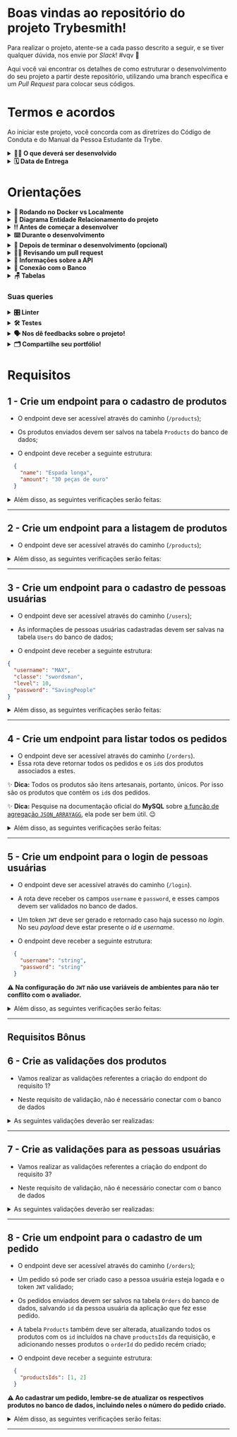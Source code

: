 # Boas vindas ao repositório do projeto Trybesmith!

Para realizar o projeto, atente-se a cada passo descrito a seguir, e se tiver qualquer dúvida, nos envie por _Slack_! #vqv 🚀

Aqui você vai encontrar os detalhes de como estruturar o desenvolvimento do seu projeto a partir deste repositório, utilizando uma branch específica e um _Pull Request_ para colocar seus códigos.

# Termos e acordos

Ao iniciar este projeto, você concorda com as diretrizes do Código de Conduta e do Manual da Pessoa Estudante da Trybe.

<details>
  <summary><strong>👨‍💻 O que deverá ser desenvolvido</strong></summary><br />

  Para este projeto, você vai criar uma loja de itens medievais, no formato de uma _API_, utilizando _Typescript_.
  
  Você irá desenvolver todas as camadas da aplicação (_Models_, _Service_ e _Controllers_) em seu código e, por meio dessa aplicação, será possível realizar as operações básicas que se pode fazer em um determinado banco de dados:
  Criação, Leitura, Atualização e Exclusão (ou `CRUD`, para as pessoas mais íntimas 😜 - _Create, Read, Update_ e _Delete_).

  Você irá criar alguns _endpoints_ que irão ler e escrever em um banco de dados, utilizando o **MySQL**.

  ---

  O código para cadastro de pessoas usuárias deve ser criado por você utilizando os conhecimentos adquiridos nesse bloco.

  ⚠️ **Dicas Importantes** ⚠️:

  - Não haverá front-end neste projeto, portanto não se preocupe com a visualização, apenas com as funcionalidades e organização do código;

  - Sua API deve ser desenvolvida dentro da pasta `./src`.
</details>

<details>
  <summary><strong>🗓 Data de Entrega</strong></summary><br />
  
  * Este projeto é individual
  * Serão `2` dias de projeto

</details>

# Orientações


<details>
  <summary><strong>🐳 Rodando no Docker vs Localmente</strong></summary><br />
  
  ## Com Docker
 

  > Rode os serviços `node` e `db` com o comando `docker-compose up -d`.
  - Lembre-se de parar o `mysql` se estiver usando localmente na porta padrão (`3306`), ou adapte, caso queria fazer uso da aplicação em containers
  - Esses serviços irão inicializar um container chamado `trybesmith` e outro chamado `trybesmith_db`.
  - A partir daqui você pode rodar o container `trybesmith` via CLI ou abri-lo no VS Code.

  > Use o comando `docker exec -it trybesmith bash`.
  - Ele te dará acesso ao terminal interativo do container criado pelo compose, que está rodando em segundo plano.

  > Instale as dependências [**Caso existam**] com `npm install`

  ⚠ Atenção ⚠ Caso opte por utilizar o Docker, **TODOS** os comandos disponíveis no `package.json` (npm start, npm test, npm run dev, ...) devem ser executados **DENTRO** do container, ou seja, no terminal que aparece após a execução do comando `docker exec` citado acima. 

  ⚠ Atenção ⚠ O **git** dentro do container não vem configurado com suas credenciais. Ou faça os commits fora do container, ou configure as suas credenciais do git dentro do container.

  ⚠ Atenção ⚠ Não rode o comando npm audit fix! Ele atualiza várias dependências do projeto, e essa atualização gera conflitos com o avaliador.

   ⚠ Atenção ⚠ Caso você esteja usando macOS e ao executar o `docker-compose up -d` se depare com o seguinte erro:

  ~~~bash
  The Compose file './docker-compose.yml' is invalid because:
  Unsupported config option for services.db: 'platform'
  Unsupported config option for services.node: 'platform'
  ~~~

> Foram encontradas 2 possíveis soluções para este problema:
> 1. Você pode adicionar manualmente a option `platform: linux/amd64` no service do banco de dados no arquivo docker-compose.yml do projeto, mas essa é uma solução local e você deverá reproduzir isso para os outros projetos.
> 2. Você pode adicionar manualmente nos arquivos .bashrc, .zshenv ou .zshrc do seu computador a linha `export DOCKER_DEFAULT_PLATFORM=linux/amd64`, essa é uma solução global.
> As soluções foram com base [nesta fonte](https://stackoverflow.com/a/69636473).



✨ **Dica:** A extensão `Remote - Containers` (que estará na seção de extensões recomendadas do VS Code) é indicada para que você possa desenvolver sua aplicação no container Docker direto no VS Code, como você faz com seus arquivos locais.

<img src="images/remote-container.png" width="800px" >

---
  
  ## Sem Docker
  
  > Instale as dependências [**Caso existam**] com `npm install`
  
  ⚠ Atenção ⚠ Não rode o comando npm audit fix! Ele atualiza várias dependências do projeto, e essa atualização gera conflitos com o avaliador.

  ✨ **Dica:** Para rodar o projeto desta forma, obrigatoriamente você deve ter o `node` instalado em seu computador.
  ✨ **Dica:** O avaliador espera que a versão do `node` utilizada seja a 16.

</details>

<details>
  <summary><strong>🎲 Diagrama Entidade Relacionamento do projeto</strong></summary><br />

  O banco de dados do projeto segue a estrutura abaixo:

  <img src="images/diagram-der.png" width="200px" >
</details>

<details>
  <summary><strong>‼️ Antes de começar a desenvolver</strong></summary><br />

  1. Clone o repositório

  - `git clone https://github.com/tryber/sd-022-a-project-trybesmith.git`.
  - Entre na pasta do repositório que você acabou de clonar:
    - `cd sd-022-a-project-trybesmith`

  2. Instale as dependências [**Caso existam**]

  - `npm install`

  3. Crie uma branch a partir da branch `main`

  - Verifique se você está na branch `main`
    - Exemplo: `git branch`
  - Se você não estiver, mude para a branch `main`
    - Exemplo: `git checkout main`
  - Agora crie uma branch à qual você vai submeter os `commits` do seu projeto
    - Você deve criar uma branch no seguinte formato: `nome-de-usuario-nome-do-projeto`
    - Exemplo: `git checkout -b joaozinho-sd-022-a-project-trybesmith`
 
  4. Adicione as mudanças ao _stage_ do Git e faça um `commit`

  - Verifique que as mudanças ainda não estão no _stage_
    - Exemplo: `git status` (deve aparecer listada a pasta _joaozinho_ em vermelho)
  - Adicione o novo arquivo ao _stage_ do Git
      - Exemplo:
        - `git add .` (adicionando todas as mudanças - _que estavam em vermelho_ - ao stage do Git)
        - `git status` (deve aparecer listado o arquivo _joaozinho/README.md_ em verde)
  - Faça o `commit` inicial
      - Exemplo:
        - `git commit -m 'iniciando o projeto x'` (fazendo o primeiro commit)
        - `git status` (deve aparecer uma mensagem tipo _nothing to commit_ )

  5. Adicione a sua branch com o novo `commit` ao repositório remoto

  - Usando o exemplo anterior: `git push -u origin joaozinho-sd-022-a-project-trybesmith`

  6. Crie um novo `Pull Request` _(PR)_

  - Vá até a página de _Pull Requests_ do [repositório no GitHub](https://github.com/tryber/sd-022-a-project-trybesmith/pulls)
  - Clique no botão verde _"New pull request"_
  - Clique na caixa de seleção _"Compare"_ e escolha a sua branch **com atenção**
  - Clique no botão verde _"Create pull request"_
  - Adicione uma descrição para o _Pull Request_ e clique no botão verde _"Create pull request"_
  - **Não se preocupe em preencher mais nada por enquanto!**
  - Volte até a [página de _Pull Requests_ do repositório](https://github.com/tryber/sd-022-a-project-trybesmith/pulls) e confira que o seu _Pull Request_ está criado
  
</details>

<details>
  <summary><strong>⌨️ Durante o desenvolvimento</strong></summary><br />

  - Faça `commits` das alterações que você fizer no código regularmente

  - Lembre-se de sempre após um (ou alguns) `commits` atualizar o repositório remoto

  - Os comandos que você utilizará com mais frequência são:
    1. `git status` _(para verificar o que está em vermelho - fora do stage - e o que está em verde - no stage)_
    2. `git add` _(para adicionar arquivos ao stage do Git)_
    3. `git commit` _(para criar um commit com os arquivos que estão no stage do Git)_
    4. `git push -u nome-da-branch` _(para enviar o commit para o repositório remoto na primeira vez que fizer o `push` de uma nova branch)_
    5. `git push` _(para enviar o commit para o repositório remoto após o passo anterior)_

</details>

<details>
  <summary><strong>🤝 Depois de terminar o desenvolvimento (opcional)</strong></summary><br />

  Para sinalizar que o seu projeto está pronto para o _"Code Review"_ dos seus colegas, faça o seguinte:

  - Vá até a página **DO SEU** _Pull Request_, adicione a label de _"code-review"_ e marque seus colegas:

    - No menu à direita, clique no _link_ **"Labels"** e escolha a _label_ **code-review**;

    - No menu à direita, clique no _link_ **"Assignees"** e escolha **o seu usuário**;

    - No menu à direita, clique no _link_ **"Reviewers"** e digite `students`, selecione o time `tryber/students-sd-022-a`.

  Caso tenha alguma dúvida, [aqui tem um video explicativo](https://vimeo.com/362189205).

</details>

<details>
  <summary><strong>🕵🏿 Revisando um pull request</strong></summary><br />

  Use o conteúdo sobre [Code Review](https://app.betrybe.com/learn/course/5e938f69-6e32-43b3-9685-c936530fd326/module/f04cdb21-382e-4588-8950-3b1a29afd2dd/section/b3af2f05-08e5-4b4a-9667-6f5f729c351d/lesson/36268865-fc46-40c7-92bf-cbded9af9006) para te ajudar a revisar os _Pull Requests_.

</details>

<details>
  <summary><strong>🍪 Informações sobre a API </strong></summary><br />
  
  **⚠️ Leia as informações abaixo atentamente e siga à risca o que for pedido. ⚠️**

  **👀 Observações importantes:**

  - O não cumprimento de um requisito, total ou parcialmente, impactará em sua avaliação;

  - O projeto deve rodar na porta **3000**;

  - O arquivo `index.ts` existe para rodar corretamente os testes. Toda a chamada de rotas do projeto deverá ser feita dentro do arquivo `app.ts`; 


  ---

  ###  Todos os seus endpoints devem estar no padrão REST

  - Use os verbos `HTTP` adequados para cada operação;

  - Agrupe e padronize suas _URL_ em cada recurso;

  - Garanta que seus _endpoints_ sempre retornem uma resposta, havendo sucesso nas operações ou não;

  - Retorne os códigos de _status_ corretos (recurso criado, erro de validação, etc).

  ---

  Há dois arquivos no diretório `./src/`: `index.ts` e `app.ts`, **ambos não devem ser renomeados ou apagados**. 

  Você poderá fazer modificações em ambos os arquivos, porém **no arquivo `app.ts` o seguinte trecho de código não deve ser removido**:

  ```typescript
  import express from 'express';

  const app = express();

  app.use(express.json());

  export default app;
  ```

  Isso está configurado para o avaliador funcionar corretamente.

</details>

<details>
  <summary><strong>🏦 Conexão com o Banco</strong></summary><br />
  
  A conexão do banco local deverá conter os seguintes parâmetros:

  ```typescript
  import dotenv from 'dotenv';
  import mysql from 'mysql2/promise';

  dotenv.config();

  const connection = mysql.createPool({
    host: process.env.MYSQL_HOST,
    user: process.env.MYSQL_USER,
    password: process.env.MYSQL_PASSWORD,
  }); // sua conexão NÃO deve ter o database, este deve ser especificado em cada query

  export default connection;
  ```

  **⚠️ É essencial configurar essas 3 variáveis de ambiente para testar o projeto localmente: ⚠️**

  ```
    host: process.env.MYSQL_HOST
    user: process.env.MYSQL_USER
    password: process.env.MYSQL_PASSWORD
  ```

  **⚠️ Existe um arquivo já criado chamado .env.example onde estão listadas as variáveis de ambiente esperadas no projeto. Variáveis de ambiente além das especificadas no arquivo mencionado não são suportadas, pois não são esperadas pelo avaliador do projeto. ⚠️**

  **⚠️ É essencial que seu arquivo tenha o nome `connection.ts` e esteja no diretório `src/models` ⚠️**

</details>

<details>
  <summary><strong>🪑 Tabelas</strong></summary><br />

  O banco terá três tabelas: pessoas usuárias, produtos e pedidos.

  ```sql
  DROP SCHEMA IF EXISTS Trybesmith;
  CREATE SCHEMA Trybesmith;

  CREATE TABLE Trybesmith.Users (
    id INTEGER AUTO_INCREMENT PRIMARY KEY NOT NULL,
    username TEXT NOT NULL,
    classe TEXT NOT NULL,
    level INTEGER NOT NULL,
    password TEXT NOT NULL
  );

  CREATE TABLE Trybesmith.Orders (
    id INTEGER AUTO_INCREMENT PRIMARY KEY NOT NULL,
    userId INTEGER,
    FOREIGN KEY (userId) REFERENCES Trybesmith.Users (id)
  );

  CREATE TABLE Trybesmith.Products (
    id INTEGER AUTO_INCREMENT PRIMARY KEY NOT NULL,
    name TEXT NOT NULL,
    amount TEXT NOT NULL,
    orderId INTEGER,
    FOREIGN KEY (orderId) REFERENCES Trybesmith.Orders (id)
  );
  ```

  O arquivo `Trybesmith.sql` contém as _queries_ que criam e populam o banco como o teste faz, e os testes **restauram** o banco de dados após sua execução.

  Para que o avaliador funcione corretamente, tanto local quanto remoto, sua `connection.ts` não deve conter o database e suas _queries_ devem conter o banco de dados explicitamente como o exemplo abaixo:
  ```sh
  SELECT * FROM Trybesmith.Products;
  ```

</details>


### Suas queries



<details>
  <summary><strong>🎛 Linter</strong></summary><br />

  Usaremos o [ESLint](https://eslint.org/) para fazer a análise estática do seu código.

  Este projeto já vem com as dependências relacionadas ao _linter_ configuradas nos arquivos `package.json`.

  Para poder rodar o `ESLint` em um projeto basta executar o comando `npm install` dentro do projeto e depois `npm run lint`. Se a análise do `ESLint` encontrar problemas no seu código, tais problemas serão mostrados no seu terminal. Se não houver problema no seu código, nada será impresso no seu terminal.

  Você pode também instalar o plugin do `ESLint` no `VSCode`. Para isso, basta fazer o download do [plugin `ESLint`](https://marketplace.visualstudio.com/items?itemName=dbaeumer.vscode-eslint) e instalá-lo.

  ⚠️ Pull requests com issues de linter não serão avaliadas. Atente-se para resolvê-las antes de finalizar o desenvolvimento! ⚠️

</details>

<details>
  <summary><strong>🛠 Testes</strong></summary><br />

  Todos os requisitos do projeto serão testados **automaticamente**. Cada `endpoint` possui vários requisitos e os testes para cada requisito de um `endpoint` estão no arquivo de teste.

  Para executar os testes localmente, digite no terminal o comando `npm test`, ou para executar apenas um teste você pode usar `npm test 01`.

  ### Dica: desativando testes

  Especialmente no início, quando a maioria dos testes está falhando, a saída após executar os testes é bastante poluída. Você pode desabilitar temporariamente um teste utilizando a função `skip` junto à função `it`. Como o nome indica, essa função "pula" um teste:

  ```typescript
    it.skip('Será validado que o campo "username" é obrigatório', async () => {
      const result = await request(app).post("/users").send({
        level: 2,
        classe: "classe",
        password: "senha",
      });
      expect(result.statusCode).toEqual(400);
      expect(result.body.message).toEqual("Username is required");
    });
  ```

  Uma estratégia é pular todos os testes no início e ir implementando um teste de cada vez, removendo dele a função `skip`.

  ![Testando um arquivo específico](./public/skip-tests.jpeg)

  ⚠️ Lembre-se de não entregar o projeto com nenhum teste ignorado. **Testes ignorados serão tratados como testes falhando**. ⚠️

  ⚠️ **Não apague, em hipótese alguma, qualquer teste ou arquivo deste repositório**. ⚠️

</details>

<details>
  <summary><strong>🗣 Nos dê feedbacks sobre o projeto!</strong></summary><br />

Ao finalizar e submeter o projeto, não se esqueça de avaliar sua experiência preenchendo o formulário. 
**Leva menos de 3 minutos!**

[FORMULÁRIO DE AVALIAÇÃO DE PROJETO](https://be-trybe.typeform.com/to/ZTeR4IbH)

⚠️ **O avaliador automático não necessariamente avalia seu projeto na ordem em que os requisitos aparecem no readme. Isso acontece para deixar o processo de avaliação mais rápido. Então, não se assuste se isso acontecer, ok?**

</details>

<details>
  <summary><strong>🗂 Compartilhe seu portfólio!</strong></summary><br />

  Você sabia que o LinkedIn é a principal rede social profissional e compartilhar o seu aprendizado lá é muito importante para quem deseja construir uma carreira de sucesso? Compartilhe esse projeto no seu LinkedIn, marque o perfil da Trybe (@trybe) e mostre para a sua rede toda a sua evolução.

</details>

# Requisitos

## 1 - Crie um endpoint para o cadastro de produtos

- O endpoint deve ser acessível através do caminho (`/products`);

- Os produtos enviados devem ser salvos na tabela `Products` do banco de dados;

- O endpoint deve receber a seguinte estrutura:
```json
  {
    "name": "Espada longa",
    "amount": "30 peças de ouro"
  }
```

<details close>
  <summary>Além disso, as seguintes verificações serão feitas:</summary>

  <br>

  > 👉 Para caso os dados sejam enviados corretamente
  - **[Será validado que é possível cadastrar um produto com sucesso]**
    - O resultado retornado para cadastrar o produto com sucesso deverá ser conforme exibido abaixo, com um _status http_ `201`:
    ```json
      {
        "id": 1,
        "name": "Poção de cura",
        "amount": "20 gold",
      }
    ```



</details>

---

## 2 - Crie um endpoint para a listagem de produtos

- O endpoint deve ser acessível através do caminho (`/products`);

<details close>
  <summary>Além disso, as seguintes verificações serão feitas:</summary>

  <br>

  > 👉 Para caso os dados sejam enviados corretamente
  - **[Será validado que é possível listar todos os produtos com sucesso]**
    - O resultado retornado para listar produtos com sucesso deverá ser conforme exibido abaixo, com um _status http_ `200`:
    ```json
    [
      {
        "id": 1,
        "name": "Poção de cura",
        "amount": "20 gold",
        "orderId": null
      },
      {
        "id": 2,
        "name": "Escudo do Herói",
        "amount": "100 diamond",
        "orderId": 1
      }
    ]
    ```
</details>

---

## 3 - Crie um endpoint para o cadastro de pessoas usuárias

- O endpoint deve ser acessível através do caminho (`/users`);

- As informações de pessoas usuárias cadastradas devem ser salvas na tabela `Users` do banco de dados;

- O endpoint deve receber a seguinte estrutura:
```json
{ 
  "username": "MAX",
  "classe": "swordsman",
  "level": 10,
  "password": "SavingPeople"
}
```

<details close>
  <summary>Além disso, as seguintes verificações serão feitas:</summary>

  <br>

  > 👉 Para caso os dados sejam enviados corretamente
  - **[Será validado que é possível cadastrar a pessoa usuária com sucesso]**
    - Se a pessoa usuária for cadastrada com sucesso, o resultado deverá ser conforme o exibido abaixo, com um _status http_ `201` e retornando um _token_:
    ```json
    {
      "token": "eyJhbGciOiJIUzI1NiIsInR5cCI6IkpXVCJ9.eyJzdWIiOiIxMjM0NTY3ODkwIiwibmFtZSI6IkpvaG4gRG9lIiwiaWF0IjoxNTE2MjM5MDIyfQ.SflKxwRJSMeKKF2QT4fwpMeJf36POk6yJV_adQssw5c"
    }
    ```



</details>

---

## 4 - Crie um endpoint para listar todos os pedidos

- O endpoint deve ser acessível através do caminho (`/orders`).
- Essa rota deve retornar todos os pedidos e os `id`s dos produtos associados a estes.

✨ **Dica:** Todos os produtos são itens artesanais, portanto, únicos. Por isso são os produtos que contêm os `id`s dos pedidos.

✨ **Dica:** Pesquise na documentação oficial do **MySQL** sobre [a função de agregação `JSON_ARRAYAGG`](https://dev.mysql.com/doc/refman/5.7/en/aggregate-functions.html#function_json-arrayagg), ela pode ser bem útil. 😉

<details close>
  <summary>Além disso, as seguintes verificações serão feitas:</summary>

  <br>

  > 👉 Para orders

  - **[Será validado que é possível listar todos os pedidos com sucesso]**
    - Quando houver mais de um pedido, o resultado retornado para listar pedidos com sucesso deverá ser conforme exibido abaixo, com um _status http_ `200`:
    ```json
      [
        {
          "id": 1,
          "userId": 2,
          "productsIds": [1, 2]
        },
        {
          "id": 2,
          "userId": 1,
          "productsIds": [3, 4]
        }
      ]
    ```
</details>

---

## 5 - Crie um endpoint para o login de pessoas usuárias

- O endpoint deve ser acessível através do caminho (`/login`).

- A rota deve receber os campos `username` e `password`, e esses campos devem ser validados no banco de dados.

- Um token `JWT` deve ser gerado e retornado caso haja sucesso no _login_. No seu _payload_ deve estar presente o _id_ e _username_.

- O endpoint deve receber a seguinte estrutura:
```json
  {
    "username": "string",
    "password": "string"
  }
```

**⚠️ Na configuração do `JWT` não use variáveis de ambientes para não ter conflito com o avaliador.**

<details close>
 <summary>Além disso, as seguintes verificações serão feitas:</summary>

  <br>

  > 👉 Para caso haja problemas no login
  - **[Será validado que o campo "username" é enviado]**
    - Se o _login_ não tiver o campo "username", o resultado retornado deverá ser um _status http_ `400` e
    ```json
      { "message": "\"username\" is required" }
    ```

  - **[Será validado que o campo "password" é enviado]**
    - Se o _login_ não tiver o campo "password", o resultado retornado deverá ser um _status http_ `400`
    ```json
      { "message": "\"password\" is required" }
    ```

  - **[Será validado que não é possível fazer login com um username inválido]**
    - Se o _login_ tiver o username inválido, o resultado retornado deverá ser um _status http_ `401` e
    ```json
      { "message": "Username or password invalid" }
    ```

  - **[Será validado que não é possível fazer login com uma senha inválida]**
    - Se o login tiver a senha inválida, o resultado retornado deverá ser um _status http_ `401` e
    ```json
      { "message": "Username or password invalid" }
    ```

  <br>

  > 👉 Para caso os dados sejam enviados corretamente
  - **[Será validado que é possível fazer login com sucesso]**
    - Se o login foi feito com sucesso, o resultado deverá ser um _status http_ `200` e deverá retornar um _token_:
    ```json
    {
      "token": "eyJhbGciOiJIUzI1NiIsInR5cCI6IkpXVCJ9.eyJzdWIiOiIxMjM0NTY3ODkwIiwibmFtZSI6IkpvaG4gRG9lIiwiaWF0IjoxNTE2MjM5MDIyfQ.SflKxwRJSMeKKF2QT4fwpMeJf36POk6yJV_adQssw5c"
    }
    ```
</details>

---

## Requisitos Bônus

## 6 - Crie as validações dos produtos

- Vamos realizar as validações referentes a criação do endpont do requisito 1?

- Neste requisito de validação, não é necessário conectar com o banco de dados

<details close>

  <summary>As seguintes validações deverão ser realizadas:</summary>

  <br>

  > 👉 Para name
  - **[Será validado que o campo "name" é obrigatório]**
    - Se o campo "name" não for informado, o resultado retornado deverá ser um  _status http_ `400` e
    ```json
      { "message": "\"name\" is required" }
    ```

  - **[Será validado que o campo "name" tem o tipo string]**
    - Se o campo "name" não for do tipo `string`, o resultado retornado deverá ser um _status http_ `422` e
    ```json
      { "message": "\"name\" must be a string" }
    ```

  - **[Será validado que o campo "name" é uma string com mais de 2 caracteres]**
    - Se o campo "name" não for uma string com mais de 2 caracteres, o resultado retornado deverá ser um _status http_ `422` e
    ```json
      { "message": "\"name\" length must be at least 3 characters long" }
    ```

  <br>

  > 👉 Para amount
  - **[Será validado que o campo "amount" é obrigatório]**
    - Se o campo "amount" não for informado, o resultado retornado deverá ser um _status http_ `400` e
    ```json
      { "message": "\"amount\" is required" }
    ```

  - **[Será validado que o campo "amount" tem o tipo string]**
    - Se o campo "amount" não for do tipo `string`, o resultado retornado deverá ser um _status http_ `422` e
    ```json
      { "message": "\"amount\" must be a string" }
    ```

  - **[Será validado que o campo "amount" é uma string com mais de 2 caracteres]**
    - Se o campo "amount" não for uma string com mais de 2 caracteres, o resultado retornado deverá ser um _status http_ `422` e
    ```json
      { "message": "\"amount\" length must be at least 3 characters long" }
    ```

  <br>

</details>


---

## 7 - Crie as validações para as pessoas usuárias

- Vamos realizar as validações referentes a criação do endpont do requisito 3?

- Neste requisito de validação, não é necessário conectar com o banco de dados

<details close>
  <summary>As seguintes validações deverão ser realizadas:</summary>

  <br>

  > 👉 Para username
  - **[Será validado que o campo "username" é obrigatório]**
    - Se a requisição não tiver o campo "username", o resultado retornado deverá ser um _status http_ `400` e
    ```json
      { "message": "\"username\" is required" }
    ```

  - **[Será validado que o campo "username" tem o tipo string]**
    - Se o campo "username" não for do tipo `string`, o resultado retornado deverá ser um _status http_ `422` e
    ```json
      { "message": "\"username\" must be a string" }
    ```

  - **[Será validado que o campo "username" é uma string com mais de 2 caracteres]**
    - Se o campo "username" não for do tipo `string` com mais de 2 caracteres, o resultado retornado deverá ser um _status http_ `422` e
    ```json
      { "message": "\"username\" length must be at least 3 characters long" }
    ```

  <br>

  > 👉 Para classe
  - **[Será validado que o campo "classe" é obrigatório]**
    - Se a requisição não tiver o campo "classe", o resultado retornado deverá ser um _status http_ `400` e
    ```json
      { "message": "\"classe\" is required" }
    ```

  - **[Será validado que o campo "classe" tem o tipo string]**
    - Se o campo "classe" não for do tipo `string`, o resultado retornado deverá ser um _status http_ `422` e
    ```json
      { "message": "\"classe\" must be a string" }
    ```

  - **[Será validado que o campo "classe" é uma string com mais de 2 caracteres]**
    - Se o campo "classe" não for do tipo `string` com mais de 2 caracteres, o resultado retornado deverá ser um _status http_ `422` e
    ```json
      { "message": "\"classe\" length must be at least 3 characters long" }
    ```

  <br>

  > 👉 Para level
  - **[Será validado que o campo "level" é obrigatório]**
    - Se a pessoa usuária não tiver o campo "level", o resultado retornado deverá ser um _status http_ `400` e
    ```json
      { "message": "\"level\" is required" }
    ```

  - **[Será validado que o campo "level" tem o tipo number]**
    - Se o campo "level" não for do tipo `number`, o resultado retornado deverá ser um _status http_ `422` e
    ```json
      { "message": "\"level\" must be a number" }
    ```

  - **[Será validado que o campo "level" deve ser um número maior que 0]**
    - Se o campo "level" não for do tipo `number` maior que 0, o resultado retornado deverá ser um _status http_ `422` e
    ```json
      { "message": "\"level\" must be greater than or equal to 1" }
    ```

  <br>

  > 👉 Para password
  - **[Será validado que o campo "password" é obrigatório]**
    - Se a requisição não tiver o campo "password", o resultado retornado deverá ser um _status http_ `400` e
    ```json
      { "message": "\"password\" is required" }
    ```

  - **[Será validado que o campo "password" tem o tipo string]**
    - Se o campo "password" não for do tipo `string`, o resultado retornado deverá ser um _status http_ `422` e
    ```json
      { "message": "\"password\" must be a string" }
    ```

  - **[Será validado que o campo "password" é uma string com 8 ou mais caracteres]**
    - Se o campo "password" não for do tipo `string` com mais de 8 caracteres, o resultado retornado deverá ser um _status http_ `422` e
    ```json
      { "message": "\"password\" length must be at least 8 characters long" }
    ```

  <br>


</details>

---

## 8 - Crie um endpoint para o cadastro de um pedido

- O endpoint deve ser acessível através do caminho (`/orders`);

- Um pedido só pode ser criado caso a pessoa usuária esteja logada e o token `JWT` validado;

- Os pedidos enviados devem ser salvos na tabela `Orders` do banco de dados, salvando `id` da pessoa usuária da aplicação que fez esse pedido. 

- A tabela `Products` também deve ser alterada, atualizando todos os produtos com os `id` incluídos na chave `productsIds` da requisição, e adicionando nesses produtos o `orderId` do pedido recém criado;

- O endpoint deve receber a seguinte estrutura:
```json
  {
    "productsIds": [1, 2]
  }
```

**⚠️ Ao cadastrar um pedido, lembre-se de atualizar os respectivos produtos no banco de dados, incluindo neles o número do pedido criado.**

<details close>
  <summary>Além disso, as seguintes verificações serão feitas:</summary>

  <br>

  > 👉 Para token
  - **[Será validado que não é possível cadastrar pedidos sem token]**
    - Se o token não for informado, o resultado retornado deverá ser um _status http_ `401` e
    ```json
      { "message": "Token not found" }
    ```

  - **[Será validado que não é possível cadastrar um pedido com token inválido]**
    - Se o token informado não for válido, o resultado retornado deverá ser um _status http_ `401` e
    ```json
      { "message": "Invalid token" }
    ```

  <br>

  > 👉 Para products
  - **[Será validado que o campo "productsIds" é obrigatório]**
    - Se o corpo da requisição não possuir o campo "productsIds", o resultado retornado deverá ser um _status http_ `400` e
    ```json
      { "message": "\"productsIds\" is required" }
    ```

  - **[Será validado que não é possível criar um pedido com o campo "productsIds" não sendo um array]**
    - Se o valor do campo "productsIds" não for um array, o resultado retornado deverá ser um _status http_ `422` e
    ```json
      { "message": "\"productsIds\" must be an array" }
    ```

  - **[Será validado que não é possível cadastrar um pedido se o campo "productsIds" for um array vazio]**
    - Se o campo "productsIds" possuir um array vazio, o resultado retornado deverá ser um _status http_ `422` e
    ```json
      { "message": "\"productsIds\" must include only numbers" }
    ```

  <br>

  > 👉 Para caso os dados sejam enviados corretamente
  - **[Será validado que é possível criar um pedido com sucesso com 1 item]**
    - O resultado retornado para cadastrar um pedido com sucesso deverá ser conforme exibido abaixo, com um _status http_ `201`:
    ```json
      {
        "userId": 1,
        "productsIds": [1],
      }
    ```

  - **[Será validado que é possível criar um pedido com sucesso com vários itens]**
    - O resultado retornado para cadastrar um pedido com sucesso deverá ser conforme exibido abaixo, com um _status http_ `201`:
    ```json
      {
        "userId": 1,
        "productsIds": [1, 2]
      }
    ```
</details>

---
